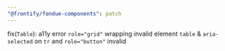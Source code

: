 ```yaml
---
"@frontify/fondue-components": patch
---
```


fix(`Table`): a11y error `role="grid"` wrapping invalid element `table` & `aria-selected` on `tr` and `role="button"` invalid
